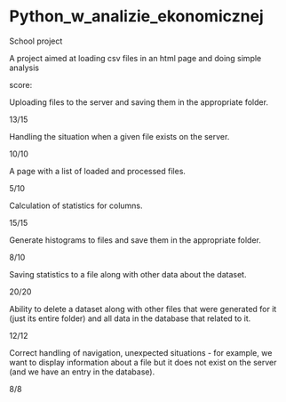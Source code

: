 # Python_w_analizie_ekonomicznej
School project


A project aimed at loading csv files in an html page and doing simple analysis

score:

Uploading files to the server and saving them in the appropriate folder.

13/15

Handling the situation when a given file exists on the server.

10/10

A page with a list of loaded and processed files.

5/10

Calculation of statistics for columns.

15/15

Generate histograms to files and save them in the appropriate folder.

8/10

Saving statistics to a file along with other data about the dataset.

20/20

Ability to delete a dataset along with other files that were generated for it (just its entire folder) and all data in the database that related to it.

12/12

Correct handling of navigation, unexpected situations - for example, we want to display information about a file but it does not exist on the server (and we have an entry in the database).

8/8

